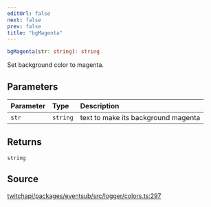 ```yaml
---
editUrl: false
next: false
prev: false
title: "bgMagenta"
---
```


```ts
bgMagenta(str: string): string
```

Set background color to magenta.

## Parameters

| Parameter | Type | Description |
| :------ | :------ | :------ |
| `str` | `string` | text to make its background magenta |

## Returns

`string`

## Source

[twitchapi/packages/eventsub/src/logger/colors.ts:297](https://github.com/pablornc/twitchapi//blob/f8a75ccd701e54db4c91e2b0128974da23f25d14/packages/eventsub/src/logger/colors.ts#L297)
